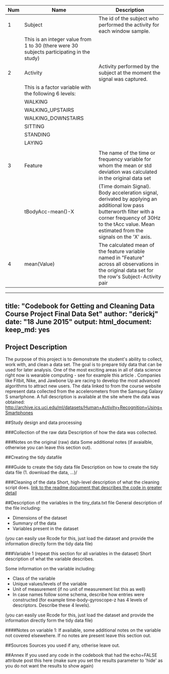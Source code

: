Num | Name | Description
--- | ------------------------------------------- | ----------------------------------------------------
1 | Subject | The id of the subject who performed the activity for each window sample.
| | This is an integer value from 1 to 30 (there were 30 subjects participating in the study)
2 | Activity | Activity performed by the subject at the moment the signal was captured.  
| | This is a factor variable with the following 6 levels:
| | WALKING
| | WALKING_UPSTAIRS
| | WALKING_DOWNSTAIRS
| | SITTING
| | STANDING
| | LAYING
| |
3 | Feature | The name of the time or frequency variable for whom the mean or std deviation was calculated in the original data set
| | tBodyAcc-mean()-X | (Time domain Signal). Body acceleration signal, derivated by applying an additional low pass butterworth filter with a corner frequency of 30Hz to the tAcc value. Mean estimated from the signals on the 'X' axis.
4 | mean(Value) | The calculated mean of the feature variable named in "Feature" across all observations in the original data set for the row's Subject-Activity pair

---
title: "Codebook for Getting and Cleaning Data Course Project Final Data Set"
author: "derickj"
date: "18 June 2015"
output:
  html_document:
    keep_md: yes
---
 
## Project Description
The purpose of this project is to demonstrate the student's ability to collect, work with, and clean a data set. The goal is to prepare tidy data that can be used for later analysis. 
One of the most exciting areas in all of data science right now is wearable computing - see for example this article . Companies like Fitbit, Nike, and Jawbone Up are racing to develop the most advanced algorithms to attract new users. The data linked to from the course website represent data collected from the accelerometers from the Samsung Galaxy S smartphone. A full description is available at the site where the data was obtained:
http://archive.ics.uci.edu/ml/datasets/Human+Activity+Recognition+Using+Smartphones 
 
##Study design and data processing
 
###Collection of the raw data
Description of how the data was collected.
 
###Notes on the original (raw) data 
Some additional notes (if avaialble, otherwise you can leave this section out).
 
##Creating the tidy datafile
 
###Guide to create the tidy data file
Description on how to create the tidy data file (1. download the data, ...)/
 
###Cleaning of the data
Short, high-level description of what the cleaning script does. [link to the readme document that describes the code in greater detail]()
 
##Description of the variables in the tiny_data.txt file
General description of the file including:
 - Dimensions of the dataset
 - Summary of the data
 - Variables present in the dataset
 
(you can easily use Rcode for this, just load the dataset and provide the information directly form the tidy data file)
 
###Variable 1 (repeat this section for all variables in the dataset)
Short description of what the variable describes.
 
Some information on the variable including:
 - Class of the variable
 - Unique values/levels of the variable
 - Unit of measurement (if no unit of measurement list this as well)
 - In case names follow some schema, describe how entries were constructed (for example time-body-gyroscope-z has 4 levels of descriptors. Describe these 4 levels). 
 
(you can easily use Rcode for this, just load the dataset and provide the information directly form the tidy data file)
 
####Notes on variable 1:
If available, some additional notes on the variable not covered elsewehere. If no notes are present leave this section out.
 
##Sources
Sources you used if any, otherise leave out.
 
##Annex
If you used any code in the codebook that had the echo=FALSE attribute post this here (make sure you set the results parameter to 'hide' as you do not want the results to show again)
